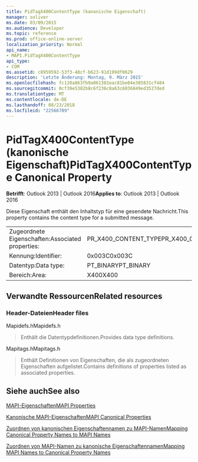 ```yaml
---
title: PidTagX400ContentType (kanonische Eigenschaft)
manager: soliver
ms.date: 03/09/2015
ms.audience: Developer
ms.topic: reference
ms.prod: office-online-server
localization_priority: Normal
api_name:
- MAPI.PidTagX400ContentType
api_type:
- COM
ms.assetid: c8959592-53f3-48cf-b623-91d199df0629
description: 'Letzte Änderung: Montag, 9. März 2015'
ms.openlocfilehash: fc120a863fb9a061381eac81be04e385831cf484
ms.sourcegitcommit: 0cf39e5382b8c6f236c8a63c6036849ed3527ded
ms.translationtype: MT
ms.contentlocale: de-DE
ms.lasthandoff: 08/23/2018
ms.locfileid: "22566789"
---
```

# <a name="pidtagx400contenttype-canonical-property"></a><span data-ttu-id="541b7-103">PidTagX400ContentType (kanonische Eigenschaft)</span><span class="sxs-lookup"><span data-stu-id="541b7-103">PidTagX400ContentType Canonical Property</span></span>

  
  
<span data-ttu-id="541b7-104">**Betrifft**: Outlook 2013 | Outlook 2016</span><span class="sxs-lookup"><span data-stu-id="541b7-104">**Applies to**: Outlook 2013 | Outlook 2016</span></span> 
  
<span data-ttu-id="541b7-105">Diese Eigenschaft enthält den Inhaltstyp für eine gesendete Nachricht.</span><span class="sxs-lookup"><span data-stu-id="541b7-105">This property contains the content type for a submitted message.</span></span>
  
|||
|:-----|:-----|
|<span data-ttu-id="541b7-106">Zugeordnete Eigenschaften:</span><span class="sxs-lookup"><span data-stu-id="541b7-106">Associated properties:</span></span>  <br/> |<span data-ttu-id="541b7-107">PR_X400_CONTENT_TYPE</span><span class="sxs-lookup"><span data-stu-id="541b7-107">PR_X400_CONTENT_TYPE</span></span>  <br/> |
|<span data-ttu-id="541b7-108">Kennung:</span><span class="sxs-lookup"><span data-stu-id="541b7-108">Identifier:</span></span>  <br/> |<span data-ttu-id="541b7-109">0x003C</span><span class="sxs-lookup"><span data-stu-id="541b7-109">0x003C</span></span>  <br/> |
|<span data-ttu-id="541b7-110">Datentyp:</span><span class="sxs-lookup"><span data-stu-id="541b7-110">Data type:</span></span>  <br/> |<span data-ttu-id="541b7-111">PT_BINARY</span><span class="sxs-lookup"><span data-stu-id="541b7-111">PT_BINARY</span></span>  <br/> |
|<span data-ttu-id="541b7-112">Bereich:</span><span class="sxs-lookup"><span data-stu-id="541b7-112">Area:</span></span>  <br/> |<span data-ttu-id="541b7-113">X400</span><span class="sxs-lookup"><span data-stu-id="541b7-113">X400</span></span>  <br/> |
   
## <a name="related-resources"></a><span data-ttu-id="541b7-114">Verwandte Ressourcen</span><span class="sxs-lookup"><span data-stu-id="541b7-114">Related resources</span></span>

### <a name="header-files"></a><span data-ttu-id="541b7-115">Header-Dateien</span><span class="sxs-lookup"><span data-stu-id="541b7-115">Header files</span></span>

<span data-ttu-id="541b7-116">Mapidefs.h</span><span class="sxs-lookup"><span data-stu-id="541b7-116">Mapidefs.h</span></span>
  
> <span data-ttu-id="541b7-117">Enthält die Datentypdefinitionen.</span><span class="sxs-lookup"><span data-stu-id="541b7-117">Provides data type definitions.</span></span>
    
<span data-ttu-id="541b7-118">Mapitags.h</span><span class="sxs-lookup"><span data-stu-id="541b7-118">Mapitags.h</span></span>
  
> <span data-ttu-id="541b7-119">Enthält Definitionen von Eigenschaften, die als zugeordneten Eigenschaften aufgelistet.</span><span class="sxs-lookup"><span data-stu-id="541b7-119">Contains definitions of properties listed as associated properties.</span></span>
    
## <a name="see-also"></a><span data-ttu-id="541b7-120">Siehe auch</span><span class="sxs-lookup"><span data-stu-id="541b7-120">See also</span></span>



[<span data-ttu-id="541b7-121">MAPI-Eigenschaften</span><span class="sxs-lookup"><span data-stu-id="541b7-121">MAPI Properties</span></span>](mapi-properties.md)
  
[<span data-ttu-id="541b7-122">Kanonische MAPI-Eigenschaften</span><span class="sxs-lookup"><span data-stu-id="541b7-122">MAPI Canonical Properties</span></span>](mapi-canonical-properties.md)
  
[<span data-ttu-id="541b7-123">Zuordnen von kanonischen Eigenschaftennamen zu MAPI-Namen</span><span class="sxs-lookup"><span data-stu-id="541b7-123">Mapping Canonical Property Names to MAPI Names</span></span>](mapping-canonical-property-names-to-mapi-names.md)
  
[<span data-ttu-id="541b7-124">Zuordnen von MAPI-Namen zu kanonische Eigenschaftennamen</span><span class="sxs-lookup"><span data-stu-id="541b7-124">Mapping MAPI Names to Canonical Property Names</span></span>](mapping-mapi-names-to-canonical-property-names.md)

